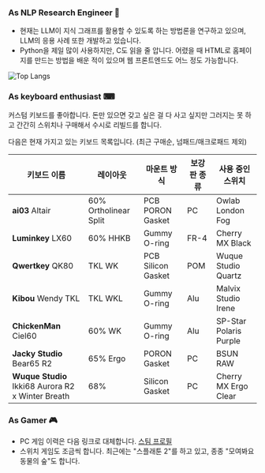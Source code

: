 ### As NLP Research Engineer 🤔

- 현재는 LLM이 지식 그래프를 활용할 수 있도록 하는 방법론을 연구하고 있으며, LLM의 응용 사례 또한 개발하고 있습니다.
- Python을 제일 많이 사용하지만, C도 읽을 줄 압니다. 어렸을 때 HTML로 홈페이지를 만드는 방법을 배운 적이 있으며 웹 프론트엔드도 어느 정도 가능합니다.

![Top Langs](https://github-readme-stats.vercel.app/api/top-langs/?username=dreamingjudith&layout=compact)

### As keyboard enthusiast ⌨

커스텀 키보드를 좋아합니다. 돈만 있으면 갖고 싶은 걸 다 사고 싶지만 그러지는 못 하고 간간히 스위치나 구매해서 수시로 리빌드를 합니다.

다음은 현재 가지고 있는 키보드 목록입니다. (최근 구매순, 넘패드/매크로패드 제외)

| 키보드 이름                                       | 레이아웃              | 마운트 방식        | 보강판 종류 | 사용 중인 스위치       |
| ------------------------------------------------- | --------------------- | ------------------ | ----------- | ---------------------- |
| **ai03** Altair                                   | 60% Ortholinear Split | PCB PORON Gasket   | PC          | Owlab London Fog       |
| **Luminkey** LX60                                 | 60% HHKB              | Gummy O-ring       | FR-4        | Cherry MX Black        |
| **Qwertkey** QK80                                 | TKL WK                | PCB Silicon Gasket | POM         | Wuque Studio Quartz    |
| **Kibou** Wendy TKL                               | TKL WKL               | Gummy O-ring       | Alu         | Malvix Studio Irene    |
| **ChickenMan** Ciel60                             | 60% WK                | Gummy O-ring       | Alu         | SP-Star Polaris Purple |
| **Jacky Studio** Bear65 R2                        | 65% Ergo              | PORON Gasket       | PC          | BSUN RAW               |
| **Wuque Studio** Ikki68 Aurora R2 x Winter Breath | 68%                   | Silicon Gasket     | PC          | Cherry MX Ergo Clear   |

### As Gamer 🎮

- PC 게임 이력은 다음 링크로 대체합니다. [스팀 프로필](https://steamcommunity.com/id/dreamingjudith/)
- 스위치 게임도 조금씩 합니다. 최근에는 "스플래툰 2"를 하고 있고, 종종 "모여봐요 동물의 숲"도 합니다.
